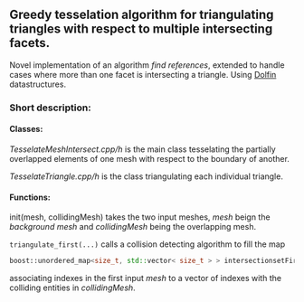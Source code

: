## Greedy tesselation algorithm for triangulating triangles with respect to multiple intersecting facets.

Novel implementation of an algorithm _find references_, extended to handle 
cases where more than one facet is intersecting a triangle. Using [Dolfin](https://bitbucket.org/fenics-project/dolfin) datastructures.

### Short description:

#### Classes:
_TesselateMeshIntersect.cpp/h_ is the main class tesselating the partially overlapped elements of one mesh with respect to the boundary of another.

_TesselateTriangle.cpp/h_ is the class triangulating each individual triangle.

#### Functions:

init(mesh, collidingMesh) takes the two input meshes, _mesh_ beign the _background mesh_ and _collidingMesh_ being the overlapping mesh.

``` triangulate_first(...) ``` calls a collision detecting algorithm to fill the map
```cpp
boost::unordered_map<size_t, std::vector< size_t > > intersectionsetFirstMesh
```
associating indexes in the first input _mesh_ to a vector of indexes with the colliding entities in _collidingMesh_.


